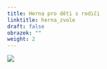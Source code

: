 ```yaml
---
title: Herna pro děti s rodiči
linktitle: herna_zvole
draft: false
obrazek: ""
weight: 2
---
```

![](/assets/media/baner_-herna.jpg)